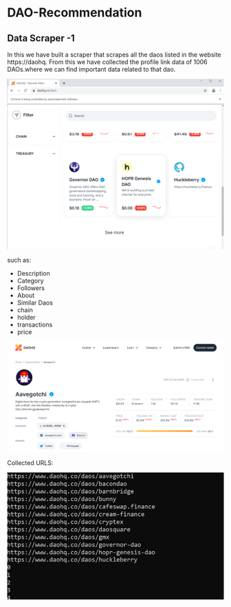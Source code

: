 # DAO-Recommendation

## Data Scraper -1

In this we have built a scraper that scrapes all the daos listed in the website https://daohq.
From this we have collected the profile link data of 1006 DAOs.where we can find important data related to that dao.

![Main Page](./poc/daohq.png)

such as:
- Description
- Category
- Followers
- About
- Similar Daos
- chain
- holder
- transactions 
- price

![Data](./poc/data.png)

Collected URLS:

![result](./poc/output.png)
